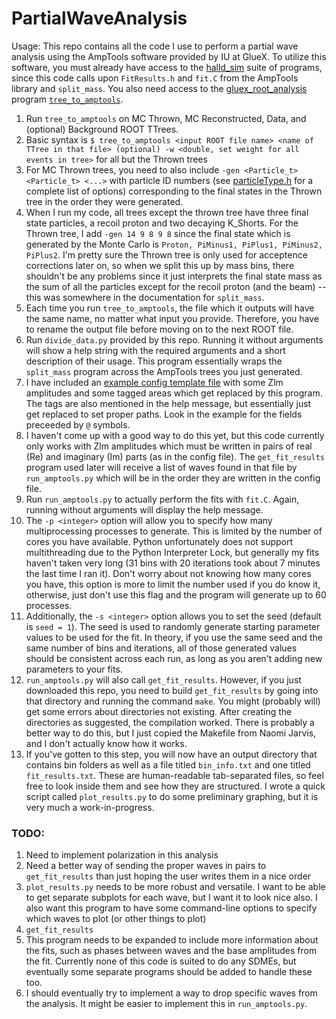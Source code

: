 # PartialWaveAnalysis

Usage: This repo contains all the code I use to perform a partial wave analysis using the AmpTools software provided by IU at GlueX. To utilize this software, you must already have access to the [halld_sim](https://github.com/JeffersonLab/halld_sim) suite of programs, since this code calls upon `FitResults.h` and `fit.C` from the AmpTools library and `split_mass`. You also need access to the [gluex_root_analysis](https://github.com/JeffersonLab/gluex_root_analysis) program [`tree_to_amptools`](https://github.com/JeffersonLab/gluex_root_analysis/tree/master/programs/tree_to_amptools).

1. Run `tree_to_amptools` on MC Thrown, MC Reconstructed, Data, and (optional) Background ROOT TTrees.
  1. Basic syntax is `$ tree_to_amptools <input ROOT file name> <name of TTree in that file> (optional) -w <double, set weight for all events in tree>` for all but the Thrown trees
  2. For MC Thrown trees, you need to also include `-gen <Particle_t> <Particle_t> <...>` with particle ID numbers (see [particleType.h](https://github.com/JeffersonLab/halld_recon/blob/master/src/libraries/include/particleType.h) for a complete list of options) corresponding to the final states in the Thrown tree in the order they were generated.
  3. When I run my code, all trees except the thrown tree have three final state particles, a recoil proton and two decaying K_Shorts. For the Thrown tree, I add `-gen 14 9 8 9 8` since the final state which is generated by the Monte Carlo is `Proton, PiMinus1, PiPlus1, PiMinus2, PiPlus2`. I'm pretty sure the Thrown tree is only used for acceptence corrections later on, so when we split this up by mass bins, there shouldn't be any problems since it just interprets the final state mass as the sum of all the particles except for the recoil proton (and the beam) -- this was somewhere in the documentation for `split_mass`.
  4. Each time you run `tree_to_amptools`, the file which it outputs will have the same name, no matter what input you provide. Therefore, you have to rename the output file before moving on to the next ROOT file.
2. Run `divide_data.py` provided by this repo. Running it without arguments will show a help string with the required arguments and a short description of their usage. This program essentially wraps the `split_mass` program across the AmpTools trees you just generated.
  1. I have included an [example config template file](https://github.com/denehoffman/PartialWaveAnalysis/blob/main/zlm_ksks.cfg) with some Zlm amplitudes and some tagged areas which get replaced by this program. The tags are also mentioned in the help message, but essentially just get replaced to set proper paths. Look in the example for the fields preceeded by `@` symbols.
  2. I haven't come up with a good way to do this yet, but this code currently only works with Zlm amplitudes which must be written in pairs of real (Re) and imaginary (Im) parts (as in the config file). The `get_fit_results` program used later will receive a list of waves found in that file by `run_amptools.py` which will be in the order they are written in the config file.
4. Run `run_amptools.py` to actually perform the fits with `fit.C`. Again, running without arguments will display the help message.
  1. The `-p <integer>` option will allow you to specify how many multiprocessing processes to generate. This is limited by the number of cores you have available. Python unfortunately does not support multithreading due to the Python Interpreter Lock, but generally my fits haven't taken very long (31 bins with 20 iterations took about 7 minutes the last time I ran it). Don't worry about not knowing how many cores you have, this option is more to limit the number used if you do know it, otherwise, just don't use this flag and the program will generate up to 60 processes.
  2. Additionally, the `-s <integer>` option allows you to set the seed (default is `seed = 1`). The seed is used to randomly generate starting parameter values to be used for the fit. In theory, if you use the same seed and the same number of bins and iterations, all of those generated values should be consistent across each run, as long as you aren't adding new parameters to your fits.
  3. `run_amptools.py` will also call `get_fit_results`. However, if you just downloaded this repo, you need to build `get_fit_results` by going into that directory and running the command `make`. You might (probably will) get some errors about directories not existing. After creating the directories as suggested, the compilation worked. There is probably a better way to do this, but I just copied the Makefile from Naomi Jarvis, and I don't actually know how it works.
5. If you've gotten to this step, you will now have an output directory that contains bin folders as well as a file titled `bin_info.txt` and one titled `fit_results.txt`. These are human-readable tab-separated files, so feel free to look inside them and see how they are structured. I wrote a quick script called `plot_results.py` to do some preliminary graphing, but it is very much a work-in-progress.

### TODO:
1. Need to implement polarization in this analysis
2. Need a better way of sending the proper waves in pairs to `get_fit_results` than just hoping the user writes them in a nice order
3. `plot_results.py` needs to be more robust and versatile. I want to be able to get separate subplots for each wave, but I want it to look nice also. I also want this program to have some command-line options to specify which waves to plot (or other things to plot)
4. `get_fit_results`
  1. This program needs to be expanded to include more information about the fits, such as phases between waves and the base amplitudes from the fit. Currently none of this code is suited to do any SDMEs, but eventually some separate programs should be added to handle these too.
  2. I should eventually try to implement a way to drop specific waves from the analysis. It might be easier to implement this in `run_amptools.py`.
